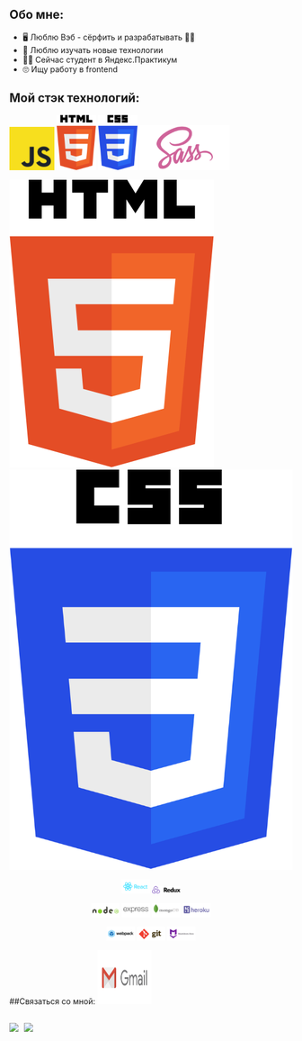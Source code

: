 ## Обо мне:
  * :desktop_computer: Люблю Вэб - сёрфить и  разрабатывать :surfing_man:
  * :robot: Люблю изучать новые технологии
  * :man_student: Сейчас студент в Яндекс.Практикум
  * :roll_eyes: Ищу работу в frontend

## Мой стэк технологий: 

<img src="./img/js.svg" width="80" alt="JS" padding="0 20"/>
<img src="./img/html.svg" width="70" alt="HTML" padding="0 20"/>
<img src="./img/css.svg" width="70" alt="CSS" padding="0 20"/>
<img src="./img/sass.svg" width="160" alt="SASS" padding="0 20"/>

![html](./img/html.svg#cube)
![css](./img/css.svg)

<p align="left" display="flex" justifyContent="space-around" align-items="flex-end" >

</p>

<p align="center" display="flex" flex-direction="column">
<img src="./img/react.svg" width="50" alt="React" />
<img src="./img/redux.svg" width="50" alt="Redux" />
</p>

<p align="center" display="flex" flex-direction="column">
<img src="./img/node.svg" width="50" alt="Node.js" />
<img src="./img/express.svg" width="50" alt="Express" />
<img src="./img/mongo.svg" width="50" alt="MongoDB" />
<img src="./img/heroku.svg" width="50" alt="Heroku" />
</p>

<p align="center" display="flex" flex-direction="column">
<img src="./img/webpack.svg" width="50" alt="Webpack" />
<img src="./img/git.svg" width="50" alt="Git" />
<img src="./img/markdown.svg" width="50" alt="Markdown" />
</p>

##Связаться со мной:
[<img src="./img/gmail.svg" width="96px" height="96px">](mailto:larikov174@gmail.com)

##
<div>
  <a href="https://github-readme-stats.vercel.app/api?username=larikov174&hide=contribs&show_icons=true&theme=react">
    <img  align="left" height="130" style="margin-right: 10px" src="https://github-readme-stats.vercel.app/api?username=larikov174&hide=contribs&show_icons=true&theme=react" />
  </a>
  <a href="https://github-readme-stats.vercel.app/api/top-langs/?username=larikov174&layout=compact&theme=react">
    <img align="left" height="130" src="https://github-readme-stats.vercel.app/api/top-langs/?username=larikov174&layout=compact&theme=react" />
  </a>
</div>

